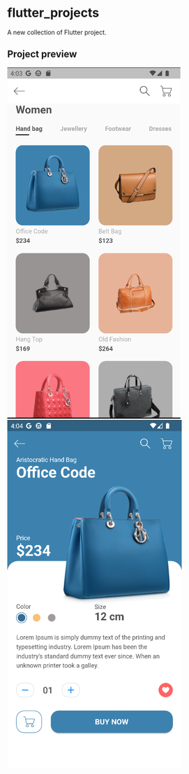 # flutter_projects

A new collection of Flutter project.

## Project preview
![](preview_image/home_screen.png)
![](preview_image/details_screen.png)
